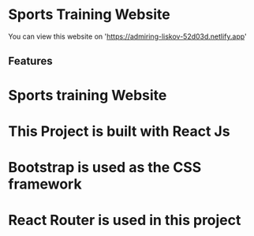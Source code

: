 # Sports Training Website

You can view this website on 'https://admiring-liskov-52d03d.netlify.app'

## Features
# Sports training Website
# This Project is built with React Js
# Bootstrap is used as the CSS framework
# React Router is used in this project
